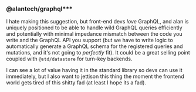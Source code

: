 ### @alantech/graphql***

I hate making this suggestion, but front-end devs *love* GraphQL, and alan is uniquely positioned to be able to handle wild GraphQL queries efficiently and potentially with minimal impedance mismatch between the code you write and the GraphQL API you support (but we have to write logic to automatically generate a GraphQL schema for the registered queries and mutations, and it's not going to *perfectly* fit). It could be a great selling point coupled with `@std/datastore` for turn-key backends.

I can see a lot of value having it in the standard library so devs can use it immediately, but I also want to jettison this thing the moment the frontend world gets tired of this shitty fad (at least I hope its a fad).

